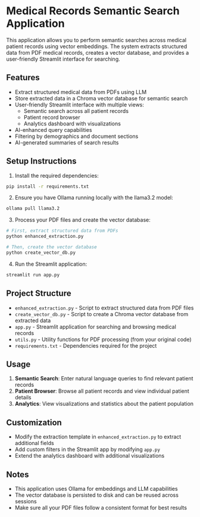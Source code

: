 # Medical Records Semantic Search Application

This application allows you to perform semantic searches across medical patient records using vector embeddings. The system extracts structured data from PDF medical records, creates a vector database, and provides a user-friendly Streamlit interface for searching.

## Features

- Extract structured medical data from PDFs using LLM
- Store extracted data in a Chroma vector database for semantic search
- User-friendly Streamlit interface with multiple views:
  - Semantic search across all patient records
  - Patient record browser
  - Analytics dashboard with visualizations
- AI-enhanced query capabilities
- Filtering by demographics and document sections
- AI-generated summaries of search results

## Setup Instructions

1. Install the required dependencies:

```bash
pip install -r requirements.txt
```

2. Ensure you have Ollama running locally with the llama3.2 model:

```bash
ollama pull llama3.2
```

3. Process your PDF files and create the vector database:

```bash
# First, extract structured data from PDFs
python enhanced_extraction.py

# Then, create the vector database
python create_vector_db.py
```

4. Run the Streamlit application:

```bash
streamlit run app.py
```

## Project Structure

- `enhanced_extraction.py` - Script to extract structured data from PDF files
- `create_vector_db.py` - Script to create a Chroma vector database from extracted data
- `app.py` - Streamlit application for searching and browsing medical records
- `utils.py` - Utility functions for PDF processing (from your original code)
- `requirements.txt` - Dependencies required for the project

## Usage

1. **Semantic Search**: Enter natural language queries to find relevant patient records
2. **Patient Browser**: Browse all patient records and view individual patient details
3. **Analytics**: View visualizations and statistics about the patient population

## Customization

- Modify the extraction template in `enhanced_extraction.py` to extract additional fields
- Add custom filters in the Streamlit app by modifying `app.py`
- Extend the analytics dashboard with additional visualizations

## Notes

- This application uses Ollama for embeddings and LLM capabilities
- The vector database is persisted to disk and can be reused across sessions
- Make sure all your PDF files follow a consistent format for best results